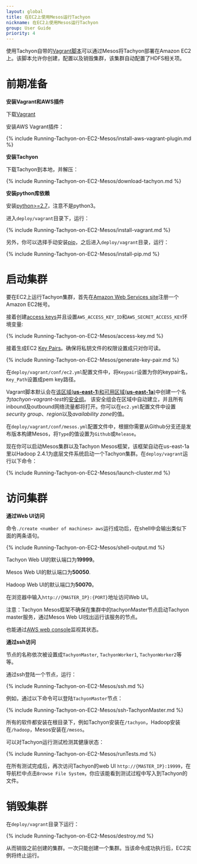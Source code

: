 ```yaml
---
layout: global
title: 在EC2上使用Mesos运行Tachyon
nickname: 在EC2上使用Mesos运行Tachyon
group: User Guide
priority: 4
---
```


使用Tachyon自带的[Vagrant脚本](https://github.com/amplab/tachyon/tree/master/deploy/vagrant)可以通过Mesos将Tachyon部署在Amazon EC2上。该脚本允许你创建，配置以及销毁集群，该集群自动配置了HDFS相关项。

# 前期准备

**安装Vagrant和AWS插件**

下载[Vagrant](https://www.vagrantup.com/downloads.html)

安装AWS Vagrant插件：

{% include Running-Tachyon-on-EC2-Mesos/install-aws-vagrant-plugin.md %}

**安装Tachyon**

下载Tachyon到本地，并解压：

{% include Running-Tachyon-on-EC2-Mesos/download-tachyon.md %}

**安装python库依赖**

安装[python>=2.7](https://www.python.org/)，注意不是python3。

进入`deploy/vagrant`目录下，运行：

{% include Running-Tachyon-on-EC2-Mesos/install-vagrant.md %}

另外，你可以选择手动安装[pip](https://pip.pypa.io/en/latest/installing/)，之后进入`deploy/vagrant`目录，运行：

{% include Running-Tachyon-on-EC2-Mesos/install-pip.md %}

# 启动集群

要在EC2上运行Tachyon集群，首先在[Amazon Web Services site](http://aws.amazon.com/)注册一个Amazon EC2帐号。

接着创建[access keys](https://aws.amazon.com/developers/access-keys/)并且设置`AWS_ACCESS_KEY_ID`和`AWS_SECRET_ACCESS_KEY`环境变量:

{% include Running-Tachyon-on-EC2-Mesos/access-key.md %}

接着生成EC2
[Key Pairs](http://docs.aws.amazon.com/AWSEC2/latest/UserGuide/ec2-key-pairs.html)。确保将私钥文件的权限设置成只对你可读。

{% include Running-Tachyon-on-EC2-Mesos/generate-key-pair.md %}

在`deploy/vagrant/conf/ec2.yml`配置文件中，将`Keypair`设置为你的keypair名，`Key_Path`设置成pem key路径。

Vagrant脚本默认会在[该区域(**us-east-1**)和可用区域(**us-east-1a**)](http://docs.aws.amazon.com/AWSEC2/latest/UserGuide/using-regions-availability-zones.html)中创建一个名为*tachyon-vagrant-test*的[安全组](http://docs.aws.amazon.com/AWSEC2/latest/UserGuide/using-network-security.html)。
该安全组会在区域中自动建立，并且所有inbound及outbound网络流量都将打开。你可以在`ec2.yml`配置文件中设置*security group*、*region*以及*availability zone*的值。

在`deploy/vagrant/conf/mesos.yml`配置文件中，根据你需要从Github分支还是发布版本构建Mesos，将`Type`的值设置为`Github`或`Release`。

现在你可以启动Mesos集群以及Tachyon Mesos框架，该框架自动在us-east-1a里以Hadoop 2.4.1为底层文件系统启动一个Tachyon集群。在`deploy/vagrant`运行以下命令：

{% include Running-Tachyon-on-EC2-Mesos/launch-cluster.md %}

# 访问集群

**通过Web UI访问**

命令`./create <number of machines> aws`运行成功后，在shell中会输出类似下面的两条语句。

{% include Running-Tachyon-on-EC2-Mesos/shell-output.md %}

Tachyon Web UI的默认端口为**19999**。

Mesos Web UI的默认端口为**50050**.

Hadoop Web UI的默认端口为**50070**。

在浏览器中输入`http://{MASTER_IP}:{PORT}`地址访问Web UI。

注意：Tachyon Mesos框架不确保在集群中的tachyonMaster节点启动Tachyon master服务，通过Mesos Web UI找出运行该服务的节点。

也能通过[AWS web console](https://console.aws.amazon.com/console/home?region=us-east-1)监视其状态。

**通过ssh访问**

节点的名称依次被设置成`TachyonMaster`, `TachyonWorker1`, `TachyonWorker2`等等。

通过ssh登陆一个节点，运行：

{% include Running-Tachyon-on-EC2-Mesos/ssh.md %}

例如，通过以下命令可以登陆`TachyonMaster`节点：

{% include Running-Tachyon-on-EC2-Mesos/ssh-TachyonMaster.md %}

所有的软件都安装在根目录下，例如Tachyon安装在`/tachyon`，Hadoop安装在`/hadoop`，Mesos安装在`/mesos`。

可以对Tachyon运行测试检测其健康状态：

{% include Running-Tachyon-on-EC2-Mesos/runTests.md %}

在所有测试完成后，再次访问Tachyon的web UI `http://{MASTER_IP}:19999`，在导航栏中点击`Browse File System`，你应该能看到测试过程中写入到Tachyon的文件。

# 销毁集群

在`deploy/vagrant`目录下运行：

{% include Running-Tachyon-on-EC2-Mesos/destroy.md %}

从而销毁之前创建的集群。一次只能创建一个集群。当该命令成功执行后，EC2实例将终止运行。
